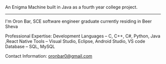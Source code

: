 An Enigma Machine built in Java as a fourth year college project.
**********************************************************************
I'm Oron Bar, SCE software engineer graduate currently residing in Beer Sheva

Professional Expertise:
Development Languages – C, C++, C#, Python, Java ,React Native
Tools – Visual Studio, Eclipse, Android Studio, VS code
Database – SQL, MySQL

Contact Information:
oronbar0@gmail.com
